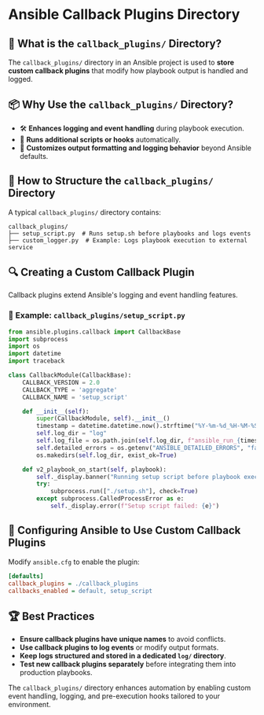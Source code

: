 # Ansible Callback Plugins Directory

## 📌 What is the `callback_plugins/` Directory?
The `callback_plugins/` directory in an Ansible project is used to **store custom callback plugins** that modify how playbook output is handled and logged.

## 📦 Why Use the `callback_plugins/` Directory?
- 🛠 **Enhances logging and event handling** during playbook execution.
- 🔄 **Runs additional scripts or hooks** automatically.
- 🚀 **Customizes output formatting and logging behavior** beyond Ansible defaults.

## 📄 How to Structure the `callback_plugins/` Directory
A typical `callback_plugins/` directory contains:
```
callback_plugins/
├── setup_script.py  # Runs setup.sh before playbooks and logs events
├── custom_logger.py  # Example: Logs playbook execution to external service
```

## 🔍 Creating a Custom Callback Plugin
Callback plugins extend Ansible's logging and event handling features.

### 🔹 Example: `callback_plugins/setup_script.py`
```python
from ansible.plugins.callback import CallbackBase
import subprocess
import os
import datetime
import traceback

class CallbackModule(CallbackBase):
    CALLBACK_VERSION = 2.0
    CALLBACK_TYPE = 'aggregate'
    CALLBACK_NAME = 'setup_script'

    def __init__(self):
        super(CallbackModule, self).__init__()
        timestamp = datetime.datetime.now().strftime("%Y-%m-%d_%H-%M-%S")
        self.log_dir = "log"
        self.log_file = os.path.join(self.log_dir, f"ansible_run_{timestamp}.log")
        self.detailed_errors = os.getenv("ANSIBLE_DETAILED_ERRORS", "false").lower() in ["true", "1", "yes"]
        os.makedirs(self.log_dir, exist_ok=True)

    def v2_playbook_on_start(self, playbook):
        self._display.banner("Running setup script before playbook execution...")
        try:
            subprocess.run(["./setup.sh"], check=True)
        except subprocess.CalledProcessError as e:
            self._display.error(f"Setup script failed: {e}")
```

## 🚀 Configuring Ansible to Use Custom Callback Plugins
Modify `ansible.cfg` to enable the plugin:
```ini
[defaults]
callback_plugins = ./callback_plugins
callbacks_enabled = default, setup_script
```

## 🏆 Best Practices
- **Ensure callback plugins have unique names** to avoid conflicts.
- **Use callback plugins to log events** or modify output formats.
- **Keep logs structured and stored in a dedicated `log/` directory**.
- **Test new callback plugins separately** before integrating them into production playbooks.

The `callback_plugins/` directory enhances automation by enabling custom event handling, logging, and pre-execution hooks tailored to your environment.
